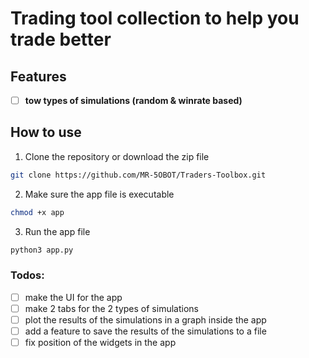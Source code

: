 # Trading tool collection to help you trade better

## Features

- [ ] **tow types of simulations (random & winrate based)**

## How to use

1. Clone the repository or download the zip file

```bash
git clone https://github.com/MR-5OBOT/Traders-Toolbox.git
```

2. Make sure the app file is executable

```bash
chmod +x app
```

3. Run the app file

```python
python3 app.py
```

### **Todos:**

- [ ] make the UI for the app
- [ ] make 2 tabs for the 2 types of simulations
- [ ] plot the results of the simulations in a graph inside the app
- [ ] add a feature to save the results of the simulations to a file
- [ ] fix position of the widgets in the app
